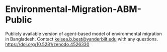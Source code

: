 # Environmental-Migration-ABM-Public
Publicly available version of agent-based model of environmental migration in Bangladesh. Contact kelsea.b.best@vanderbilt.edu with any questions.
https://doi.org/10.5281/zenodo.4526330
